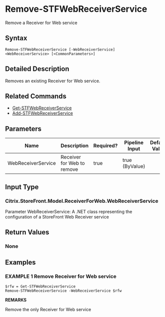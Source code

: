 ﻿# Remove-STFWebReceiverService

Remove a Receiver for Web service

## Syntax

```
Remove-STFWebReceiverService [-WebReceiverService] <WebReceiverService> [<CommonParameters>]
```

## Detailed Description

Removes an existing Receiver for Web service.

## Related Commands

* [Get-STFWebReceiverService](Get-STFWebReceiverService.md)
* [Add-STFWebReceiverService](Add-STFWebReceiverService.md)

## Parameters

| Name   | Description | Required? | Pipeline Input | Default Value |
| --- | --- | --- | --- | --- |
|WebReceiverService|Receiver for Web to remove|true|true (ByValue)| |

## Input Type

### Citrix.StoreFront.Model.ReceiverForWeb.WebReceiverService

Parameter WebReceiverService: A .NET class representing the configuration of a StoreFront Web Receiver service

## Return Values

### None

## Examples

### EXAMPLE 1 Remove Receiver for Web service

```
$rfw = Get-STFWebReceiverService
Remove-STFWebReceiverService -WebReceiverService $rfw
```

**REMARKS**

Remove the only Receiver for Web service
